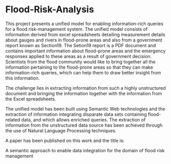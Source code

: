 # Flood-Risk-Analysis
This project presents a unified model for enabling information-rich queries for a flood risk-management system. The unified model consists of information derived from excel spreadsheets detailing measurement details about gauges and rivers in flood-prone areas and also from a government report known as Section19. The Setion19 report is a PDF document and contains important information about flood-prone areas and the emergency responses applied to these areas as a result of government decision. Scientists from the flood community would like to bring together all the information pertaining to the flood-prone areas so that they can make information-rich queries, which can help them to draw better insight from this information. 

The challenge lies in extracting information from such a highly unstructured document and bringing the information together with the information from the Excel spreadsheets. 


The unified model has been built using Semantic Web technologies and the extraction of information integrating disparate data sets containing flood-related data, and which allows enriched queries. The extraction of information from the unstructured data source has been achieved through the use of Natural Language Processing techniques. 

A paper has been published on this work and the title is:

A semantic approach to enable data integration for the domain of flood risk management
